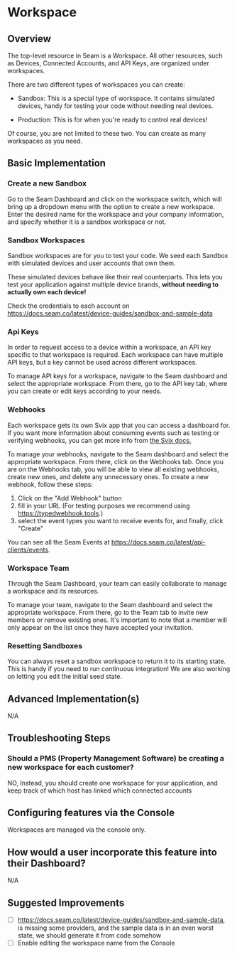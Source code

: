 
# Workspace

## Overview

The top-level resource in Seam is a Workspace. All other resources, such as Devices, Connected Accounts, and API Keys, are organized under workspaces.

There are two different types of workspaces you can create:

* Sandbox: This is a special type of workspace. It contains simulated devices, handy for testing your code without needing real devices.

* Production: This is for when you're ready to control real devices!

Of course, you are not limited to these two. You can create as many workspaces as you need.

## Basic Implementation

### Create a new Sandbox

Go to the Seam Dashboard and click on the workspace switch, which will bring up a dropdown menu with the option to create a new workspace. Enter the desired name for the workspace and your company information, and specify whether it is a sandbox workspace or not.

### Sandbox Workspaces

Sandbox workspaces are for you to test your code. We seed each Sandbox with simulated devices and user accounts that own them.

These simulated devices behave like their real counterparts. This lets you test your application against multiple device brands, **without needing to actually own each device!**

Check the credentials to each account on https://docs.seam.co/latest/device-guides/sandbox-and-sample-data

### Api Keys

In order to request access to a device within a workspace, an API key specific to that workspace is required. Each workspace can have multiple API keys, but a key cannot be used across different workspaces.

To manage API keys for a workspace, navigate to the Seam dashboard and select the appropriate workspace. From there, go to the API key tab, where you can create or edit keys according to your needs.

### Webhooks

Each workspace gets its own Svix app that you can access a dashboard for. If you want more information about consuming events such as testing or verifying webhooks, you can get more info from [the Svix docs.](https://docs.svix.com/receiving/introduction)

To manage your webhooks, navigate to the Seam dashboard and select the appropriate workspace. From there, click on the Webhooks tab. Once you are on the Webhooks tab, you will be able to view all existing webhooks, create new ones, and delete any unnecessary ones. To create a new webhook, follow these steps:
1. Click on the "Add Webhook" button
2. fill in your URL (For testing purposes we recommend using https://typedwebhook.tools.)
3. select the event types you want to receive events for, and finally, click "Create"

You can see all the Seam Events at https://docs.seam.co/latest/api-clients/events.

### Workspace Team

Through the Seam Dashboard, your team can easily collaborate to manage a workspace and its resources.

To manage your team, navigate to the Seam dashboard and select the appropriate workspace. From there, go to the Team tab to invite new members or remove existing ones. It's important to note that a member will only appear on the list once they have accepted your invitation.

### Resetting Sandboxes

You can always reset a sandbox workspace to return it to its starting state. This is handy if you need to run continuous integration! We are also working on letting you edit the initial seed state.

## Advanced Implementation(s)

N/A

## Troubleshooting Steps

### Should a PMS (Property Management Software) be creating a new workspace for each customer?

NO, Instead, you should create one workspace for your application, and keep track of which host has linked which connected accounts

## Configuring features via the Console

Workspaces are managed via the console only.

## How would a user incorporate this feature into their Dashboard?

N/A

## Suggested Improvements

- [ ] https://docs.seam.co/latest/device-guides/sandbox-and-sample-data, is missing some providers, and the sample data is in an even worst state, we should generate it from code somehow
- [ ] Enable editing the workspace name from the Console
